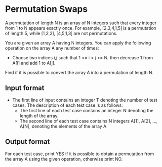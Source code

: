 # Permutation Swaps

A permutation of length N is an array of N integers such that every integer from 1 to N appears exactly once. For example, [2,3,4,1,5] is a permutation of length 5, while [1,2,2], [4,5,1,3] are not permutations.

You are given an array A having N integers. You can apply the following operation on the array A any number of times:

- Choose two indices i,j such that 1 <= i < j <= N, then decrease 1 from A[i] and add 1 to A[j].

Find if it is possible to convert the array A into a permutation of length N.

## Input format

- The first line of input contains an integer T denoting the number of test cases. The description of each test case is as follows:
  - The first line of each test case contains an integer N denoting the length of the array.
  - The second line of each test case contains N integers A[1], A[2], ..., A[N], denoting the elements of the array A.

## Output format

For each test case, print YES if it is possible to obtain a permutation from the array A using the given operation, otherwise print NO.
